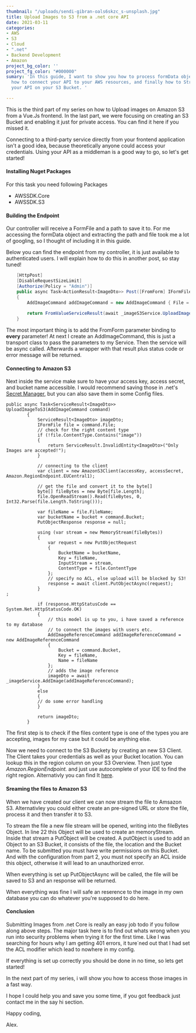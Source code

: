 ```yaml
---
thumbnail: "/uploads/sendi-gibran-oals6skzc_s-unsplash.jpg"
title: Upload Images to S3 from a .net core API
date: 2021-03-11
categories:
- AWS
- S3
- Cloud
- ".net"
- Backend Development
- Amazon
project_bg_color: ''
project_fg_color: "#000000"
sumary: 'In this guide, I want to show you how to process formData objects in .net,
  how to connect your API to your AWS resources, and finally how to Stream files through
  your API on your S3 Bucket. '

---
```

This is the third part of my series on how to Upload images on Amazon S3 from a Vue.Js frontend. In the last part, we were focusing on creating an S3 Bucket and enabling it just for private access. You can find it here if you missed it.

Connecting to a third-party service directly from your frontend application isn't a good idea, because theoretically anyone could access your credentials. Using your API as a middleman is a good way to go, so let's get started!

#### Installing Nuget Packages

For this task you need following Packages

* AWSSDK.Core
* AWSSDK.S3

#### Building the Endpoint

Our controller will receive a FormFile and a path to save it to. For me accessing the formData object and extracting the path and file took me a lot of googling, so I thought of including it in this guide.

Below you can find the endpoint from my controller, it is just available to authenticated users. I will explain how to do this in another post, so stay tuned!

```cs
    [HttpPost]
    [DisableRequestSizeLimit]
    [Authorize(Policy = "Admin")]
    public async Task<ActionResult<ImageDto>> Post([FromForm] IFormFile File, [FromForm] string Path)
    {
        AddImageCommand addImageCommand = new AddImageCommand { File = File, Bucket = Path };
    
        return FromValueServiceResult(await _imageS3Service.UploadImageToS3(addImageCommand));
    }
```

The most important thing is to add the FromForm parameter binding to **every** parameter! At next I create an AddImageCommand, this is just a transport class to pass the parameters to my Service. Then the service will be async called. Afterwards a wrapper with that result plus status code or error message will be returned.

#### Connecting to Amazon S3

Next inside the service make sure to have your access key, access secret, and bucket name accessible. I would recommend saving those in .net's [Secret Manager](https://docs.microsoft.com/en-us/aspnet/core/security/app-secrets?view=aspnetcore-5.0&tabs=windows "microsoft documentation of secret Manager"), but you can also save them in some Config files. 

    public async Task<ServiceResult<ImageDto>> UploadImageToS3(AddImageCommand command)
            {
                ServiceResult<ImageDto> imageDto;
                IFormFile file = command.File;
    			// check for the right content type
                if (!file.ContentType.Contains("image"))
                {
                    return ServiceResult.InvalidEntity<ImageDto>("Only Images are accepted!");
                }
    
                // connecting to the client
                var client = new AmazonS3Client(accessKey, accessSecret, Amazon.RegionEndpoint.EUCentral1);
    
                // get the file and convert it to the byte[]
                byte[] fileBytes = new Byte[file.Length];
                file.OpenReadStream().Read(fileBytes, 0, Int32.Parse(file.Length.ToString()));
    
                var fileName = file.FileName;
                var bucketName = bucket + command.Bucket;
                PutObjectResponse response = null;
    
                using (var stream = new MemoryStream(fileBytes))
                {
                    var request = new PutObjectRequest
                    {
                        BucketName = bucketName,
                        Key = fileName,
                        InputStream = stream,
                        ContentType = file.ContentType
                    };
                    // specify no ACL, else upload will be blocked by S3!
                    response = await client.PutObjectAsync(request);
                }
    ;
    
                if (response.HttpStatusCode == System.Net.HttpStatusCode.OK)
                {
                    // this model is up to you, i have saved a reference to my database 
                    // to connect the images with users etc.
                    AddImageReferenceCommand addImageReferenceCommand = new AddImageReferenceCommand
                    {
                        Bucket = command.Bucket,
                        Key = fileName,
                        Name = fileName
                    };
                    // adds the image reference
                    imageDto = await _imageService.AddImage(addImageReferenceCommand);
                }
                else
                {
                // do some error handling
                }
    
                return imageDto;
            }

The first step is to check if the files content type is one of the types you are accepting, images for my case but it could be anything else. 

Now we need to connect to the S3 Buckety by creating an new S3 Client. The Client takes your credentials as well as your Bucket location. You can lookup this in the region column on your S3 Overview. Then just type _Amazon.RegionEndpoint._ and just use autocomplete of your IDE to find the right region. Alternativly you can find It [here](https://docs.aws.amazon.com/sdkfornet/v3/apidocs/items/Amazon/TRegionEndpoint.html "AWS Regions class"). 

#### Sreaming the files to Amazon S3

When we have created our client we can now stream the file to Amsazon S3. Alternativley you could either create an pre-signed URL or store the file, process it and then transfer it to S3.

To stream the file a new file stream will be opened, writing into the fileBytes Object. In line 22 this Object will be used to create an memoryStream. Inside that stream a PutObject will be created. A putObject is used to add an Object to an S3 Bucket, it consists of the file, the location and the Bucket name.  To be submitted you must have write permissions on this Bucket. And with the configuration from part 2, you must not specify an ACL inside this object, otherwise it will lead to an unauthorized error.

When everything is set up PutObjectAsync will be called, the file will be saved to S3 and an response will be returned. 

When everything was fine I will safe an reserence to the image in my own database you can do whatever you're supposed to do here. 

#### Conclusion

Submitting Images from .net Core is really an easy job todo if you follow along above steps. The major task here is to find out whats wrong when you run into security problems when trying it for the first time. Like I was searching for hours why I am getting 401 errors, it ture´ned out that I had set the ACL modifier which lead to nowhere in my config.

If everything is set up correctly you should be done in no time, so lets get started!

In the next part of my series, i will show you how to access those images in a fast way.

I hope I could help you and save you some time, if you got feedback just contact me in the say hi section.

Happy coding,

Alex.